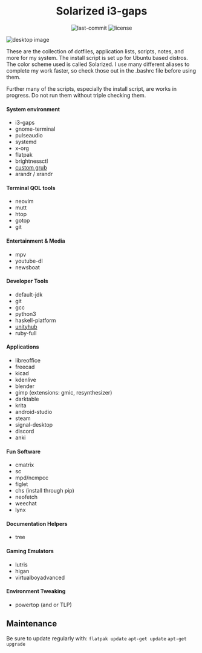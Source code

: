<div id="header" style="text-align:center;">
<h1>Solarized i3-gaps</h1>
<p>
<img alt="last-commit" style="align:center;" src="https://img.shields.io/github/last-commit/kinnaman/dotfiles">
<img alt="license" style="align:center;" src="https://img.shields.io/github/license/kinnaman/dotfiles">
</p>
</div>

![desktop image](https://i.imgur.com/eRAtjvM.png "desktop")

These are the collection of dotfiles, application lists, scripts, notes, and more for my system. The install script is set up for Ubuntu based distros. The color scheme used is called Solarized. I use many different aliases to complete my work faster, so check those out in the .bashrc file before using them.

Further many of the scripts, especially the install script, are works in progress. Do not run them without triple checking them. 

#### System environment
- i3-gaps
- gnome-terminal
- pulseaudio
- systemd
- x-org
- flatpak
- brightnessctl
- [custom grub](https://www.gnome-look.org/p/1009236)
- arandr / xrandr

#### Terminal QOL tools
- neovim
- mutt
- htop
- gotop
- git

#### Entertainment & Media
- mpv
- youtube-dl
- newsboat

#### Developer Tools
- default-jdk
- git
- gcc
- python3
- haskell-platform
- [unityhub](https://docs.unity3d.com/hub/manual/InstallHub.html#install-hub-linux)
- ruby-full

#### Applications
- libreoffice
- freecad
- kicad
- kdenlive
- blender
- gimp (extensions: gmic, resynthesizer)
- darktable
- krita
- android-studio
- steam
- signal-desktop
- discord
- anki

#### Fun Software
- cmatrix
- sc
- mpd/ncmpcc
- figlet
- chs (install through pip) 
- neofetch
- weechat
- lynx

#### Documentation Helpers
- tree

#### Gaming Emulators
- lutris
- higan
- virtualboyadvanced

#### Environment Tweaking
- powertop (and or TLP)

## Maintenance
Be sure to update regularly with:
<code>flatpak update</code>
<code>apt-get update</code>
<code>apt-get upgrade</code>
